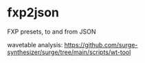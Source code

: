 # fxp2json
FXP presets, to and from JSON


wavetable analysis: https://github.com/surge-synthesizer/surge/tree/main/scripts/wt-tool

